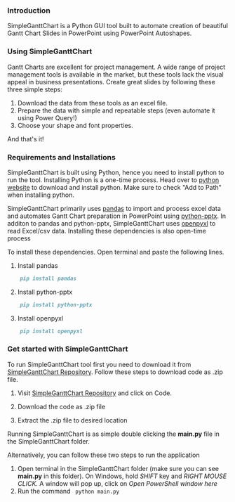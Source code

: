 ### Introduction

SimpleGanttChart is a Python GUI tool built to automate creation of beautiful Gantt Chart Slides in PowerPoint using PowerPoint Autoshapes. 

### Using SimpleGanttChart

Gantt Charts are excellent for project management. A wide range of project management tools is available in the market, but these tools lack the visual appeal in business presentations. Create great  slides by following these three simple steps:

1. Download the data from these tools as an excel file. 
2. Prepare the data with simple and repeatable steps (even automate it using Power Query!)
3. Choose your shape and font properties.

And that's it!

### Requirements and Installations

SimpleGanttChart is built using Python, hence you need to install python to run the tool. Installing Python is a one-time process. Head over to [python website](https://www.python.org/downloads/) to download and install python. Make sure to check "Add to Path" when installing python.

SimpleGanttChart primarily uses [pandas](https://pandas.pydata.org/) to import and process excel data and automates Gantt Chart preparation in PowerPoint using [python-pptx](https://python-pptx.readthedocs.io/en/latest/index.html). In additon to pandas and python-pptx, SimpleGanttChart uses [openpyxl](https://openpyxl.readthedocs.io/en/stable/) to read Excel/csv data. Installing these dependencies is also open-time process

To install these dependencies. Open terminal and paste the following lines.

1. Install pandas
```markdown
    pip install pandas
```
2. Install python-pptx
```markdown
    pip install python-pptx
```
3. Install openpyxl
```markdown
    pip install openpyxl
```
### Get started with SimpleGanttChart

To run SimpleGanttChart tool first you need to download it from [SimpleGanttChart Repository](https://github.com/ndnag19/SimpleGanttChart). Follow these steps to download code as .zip file.
1. Visit [SimpleGanttChart Repository](https://github.com/ndnag19/SimpleGanttChart) and click on Code.

2. Download the code as .zip file

3. Extract the .zip file to desired location


Running SimpleGanttChart is as simple double clicking the **main.py** file in the SimpleGanttChart folder. 

Alternatively, you can follow these two steps to run the application
1. Open terminal in the SimpleGanttChart folder (make sure you can see **main.py** in this folder). On Windows, hold _SHIFT_ key and _RIGHT MOUSE CLICK_. A window will pop up, click on _Open PowerShell window here_
2. Run the command ``` python main.py```
